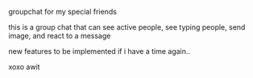 groupchat for my special friends

this is a group chat that can see active people, see typing people, send image, and react to a message

new features to be implemented if i have a time again.. 

xoxo awit
